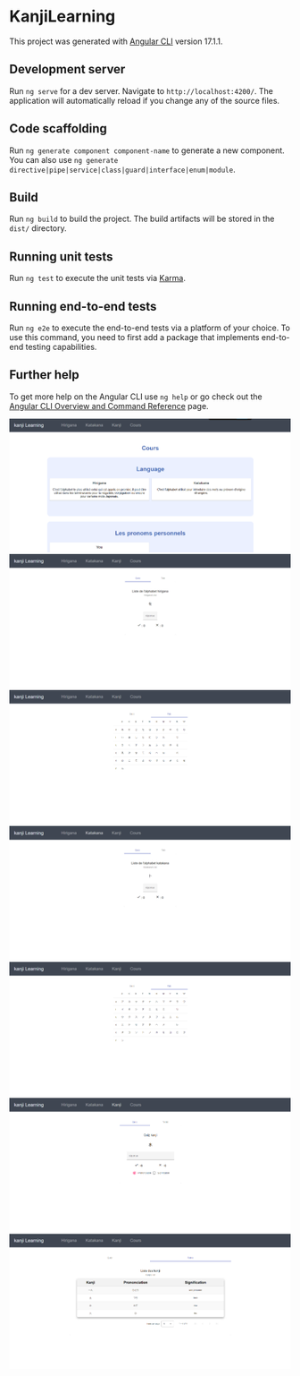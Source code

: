 # KanjiLearning

This project was generated with [Angular CLI](https://github.com/angular/angular-cli) version 17.1.1.

## Development server

Run `ng serve` for a dev server. Navigate to `http://localhost:4200/`. The application will automatically reload if you change any of the source files.

## Code scaffolding

Run `ng generate component component-name` to generate a new component. You can also use `ng generate directive|pipe|service|class|guard|interface|enum|module`.

## Build

Run `ng build` to build the project. The build artifacts will be stored in the `dist/` directory.

## Running unit tests

Run `ng test` to execute the unit tests via [Karma](https://karma-runner.github.io).

## Running end-to-end tests

Run `ng e2e` to execute the end-to-end tests via a platform of your choice. To use this command, you need to first add a package that implements end-to-end testing capabilities.

## Further help

To get more help on the Angular CLI use `ng help` or go check out the [Angular CLI Overview and Command Reference](https://angular.io/cli) page.


![img1](https://github.com/DorianBucc/Project/blob/main/kanjiLearning/imgForReadMe/Cours.png)
![img2](https://github.com/DorianBucc/Project/blob/main/kanjiLearning/imgForReadMe/Hirigana.png)
![img3](https://github.com/DorianBucc/Project/blob/main/kanjiLearning/imgForReadMe/HiriganaTable.png)
![img4](https://github.com/DorianBucc/Project/blob/main/kanjiLearning/imgForReadMe/Katakana.png)
![img5](https://github.com/DorianBucc/Project/blob/main/kanjiLearning/imgForReadMe/KatakanaTable.png)
![img6](https://github.com/DorianBucc/Project/blob/main/kanjiLearning/imgForReadMe/kanji.png)
![img7](https://github.com/DorianBucc/Project/blob/main/kanjiLearning/imgForReadMe/kanjiTable.png)
